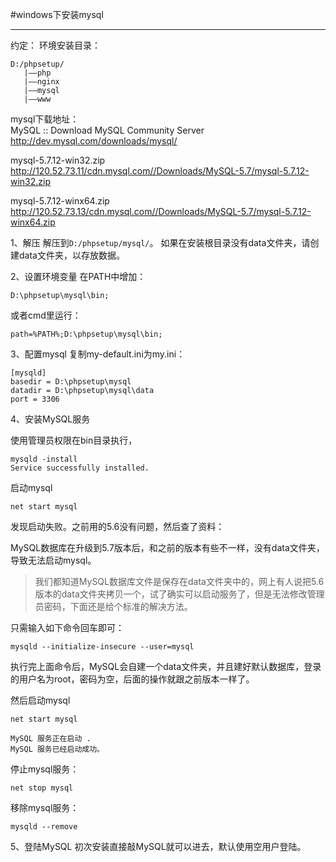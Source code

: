 #windows下安装mysql

---

约定：
环境安装目录：
```
D:/phpsetup/
   |——php
   |——nginx
   |——mysql
   |——www
```

mysql下载地址：<br/>
MySQL :: Download MySQL Community Server
http://dev.mysql.com/downloads/mysql/

mysql-5.7.12-win32.zip
<br/>
http://120.52.73.11/cdn.mysql.com//Downloads/MySQL-5.7/mysql-5.7.12-win32.zip

mysql-5.7.12-winx64.zip
<br/>
http://120.52.73.13/cdn.mysql.com//Downloads/MySQL-5.7/mysql-5.7.12-winx64.zip

1、解压
解压到`D:/phpsetup/mysql/`。
如果在安装根目录没有data文件夹，请创建data文件夹，以存放数据。

2、设置环境变量
在PATH中增加：
```
D:\phpsetup\mysql\bin;
```

或者cmd里运行：
```
path=%PATH%;D:\phpsetup\mysql\bin;
```

3、配置mysql
复制my-default.ini为my.ini：
```
[mysqld]
basedir = D:\phpsetup\mysql
datadir = D:\phpsetup\mysql\data
port = 3306
```

4、安装MySQL服务

使用管理员权限在bin目录执行，
```
mysqld -install
Service successfully installed.
```

启动mysql
```
net start mysql
```
发现启动失败。之前用的5.6没有问题，然后查了资料：

MySQL数据库在升级到5.7版本后，和之前的版本有些不一样，没有data文件夹，导致无法启动mysql。

>我们都知道MySQL数据库文件是保存在data文件夹中的，网上有人说把5.6版本的data文件夹拷贝一个，试了确实可以启动服务了，但是无法修改管理员密码，下面还是给个标准的解决方法。

只需输入如下命令回车即可：
```
mysqld --initialize-insecure --user=mysql
```
执行完上面命令后，MySQL会自建一个data文件夹，并且建好默认数据库，登录的用户名为root，密码为空，后面的操作就跟之前版本一样了。

然后启动mysql
```
net start mysql

MySQL 服务正在启动 .
MySQL 服务已经启动成功。
```

停止mysql服务：
```
net stop mysql
```

移除mysql服务：
```
mysqld --remove
```

5、登陆MySQL
初次安装直接敲MySQL就可以进去，默认使用空用户登陆。